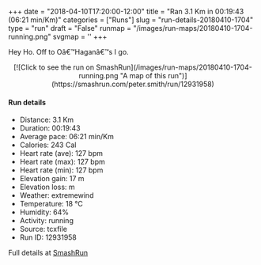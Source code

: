 +++
date = "2018-04-10T17:20:00-12:00"
title = "Ran 3.1 Km in 00:19:43 (06:21 min/Km)"
categories = ["Runs"]
slug = "run-details-20180410-1704"
type = "run"
draft = "False"
runmap = "/images/run-maps/20180410-1704-running.png"
svgmap = '<polyline points="64 100, 66 97, 68 91, 69 90, 70 86, 70 84, 69 83, 68 82, 67 82, 65 83, 61 83, 59 82, 57 75, 57 72, 56 67, 55 64, 56 62, 53 61, 52 61, 51 59, 47 59, 46 58, 42 54, 39 52, 38 49, 37 46, 35 44, 34 43, 33 39, 30 38, 29 36, 27 31, 25 30, 25 29, 25 27, 26 26, 26 20, 26 19, 26 17, 27 16, 30 14, 31 12, 32 10, 33 8, 34 7, 35 7, 39 9, 44 9, 48 11, 50 11, 54 11, 55 10, 56 8, 59 4, 64 0, 66 1, 69 0, 70 0, 74 1">'
+++

Hey Ho. Off to Oâ€™Haganâ€™s I go. 

<!--more-->

<center>
[![Click to see the run on SmashRun](/images/run-maps/20180410-1704-running.png "A map of this run")](https://smashrun.com/peter.smith/run/12931958)
</center>

#### Run details

* Distance: 3.1 Km
* Duration: 00:19:43
* Average pace: 06:21 min/Km
* Calories: 243 Cal
* Heart rate (ave): 127 bpm
* Heart rate (max): 127 bpm
* Heart rate (min): 127 bpm
* Elevation gain: 17 m
* Elevation loss:  m
* Weather: extremewind
* Temperature: 18 &deg;C
* Humidity: 64%
* Activity: running
* Source: tcxfile
* Run ID: 12931958

Full details at [SmashRun](https://smashrun.com/peter.smith/run/12931958)